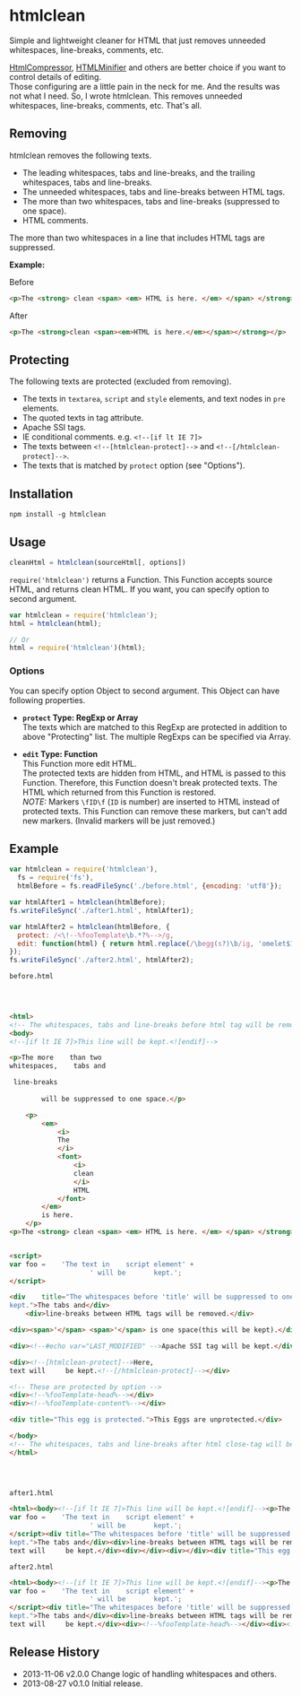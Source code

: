 # htmlclean

Simple and lightweight cleaner for HTML that just removes unneeded whitespaces, line-breaks, comments, etc.

[HtmlCompressor](http://code.google.com/p/htmlcompressor/), [HTMLMinifier](https://github.com/kangax/html-minifier) and others are better choice if you want to control details of editing.  
Those configuring are a little pain in the neck for me. And the results was not what I need. So, I wrote htmlclean. This removes unneeded whitespaces, line-breaks, comments, etc. That's all.

## Removing
htmlclean removes the following texts.

+ The leading whitespaces, tabs and line-breaks, and the trailing whitespaces, tabs and line-breaks.
+ The unneeded whitespaces, tabs and line-breaks between HTML tags.
+ The more than two whitespaces, tabs and line-breaks (suppressed to one space).
+ HTML comments.

The more than two whitespaces in a line that includes HTML tags are suppressed.

**Example:**

Before

```html
<p>The <strong> clean <span> <em> HTML is here. </em> </span> </strong> </p>
```

After

```html
<p>The <strong>clean <span><em>HTML is here.</em></span></strong></p>
```

## Protecting
The following texts are protected (excluded from removing).

+ The texts in `textarea`, `script` and `style` elements, and text nodes in `pre` elements.
+ The quoted texts in tag attribute.
+ Apache SSI tags.
+ IE conditional comments. e.g. `<!--[if lt IE 7]>`
+ The texts between `<!--[htmlclean-protect]-->` and `<!--[/htmlclean-protect]-->`.
+ The texts that is matched by `protect` option (see "Options").

## Installation

```
npm install -g htmlclean
```

## Usage

```js
cleanHtml = htmlclean(sourceHtml[, options])
```

`require('htmlclean')` returns a Function. This Function accepts source HTML, and returns clean HTML. If you want, you can specify option to second argument.

```js
var htmlclean = require('htmlclean');
html = htmlclean(html);

// Or
html = require('htmlclean')(html);
```

### Options
You can specify option Object to second argument. This Object can have following properties.

+ <strong>`protect` Type: RegExp or Array</strong>  
The texts which are matched to this RegExp are protected in addition to above "Protecting" list. The multiple RegExps can be specified via Array.

+ <strong>`edit` Type: Function</strong>  
This Function more edit HTML.  
The protected texts are hidden from HTML, and HTML is passed to this Function. Therefore, this Function doesn't break protected texts. The HTML which returned from this Function is restored.  
*NOTE:* Markers `\fID\f` (`ID` is number) are inserted to HTML instead of protected texts. This Function can remove these markers, but can't add new markers. (Invalid markers will be just removed.)

## Example

```js
var htmlclean = require('htmlclean'),
  fs = require('fs'),
  htmlBefore = fs.readFileSync('./before.html', {encoding: 'utf8'});

var htmlAfter1 = htmlclean(htmlBefore);
fs.writeFileSync('./after1.html', htmlAfter1);

var htmlAfter2 = htmlclean(htmlBefore, {
  protect: /<\!--%fooTemplate\b.*?%-->/g,
  edit: function(html) { return html.replace(/\begg(s?)\b/ig, 'omelet$1'); }
});
fs.writeFileSync('./after2.html', htmlAfter2);
```

`before.html`

```html

		
  
<html>
<!-- The whitespaces, tabs and line-breaks before html tag will be removed. And this tag too. -->
<body>
<!--[if lt IE 7]>This line will be kept.<![endif]-->

<p>The more    than two
whitespaces,	tabs and

 line-breaks
 		
 		will be suppressed to one space.</p>

    <p>
        <em>
            <i>
            The
            </i>
            <font>
                <i>
                clean
                </i>
                HTML
            </font>
        </em>
        is here.
    </p>
<p>The <strong> clean <span> <em> HTML is here. </em> </span> </strong> </p>


<script>
var foo =    'The text in    script element' +
					' will be		kept.';
</script>

<div    title="The whitespaces before 'title' will be suppressed to one space. This  text     will be 
kept.">The tabs and</div>
	<div>line-breaks between HTML tags will be removed.</div>

<div><span>'</span> <span>'</span> is one space(this will be kept).</div>

<div><!--#echo var="LAST_MODIFIED" -->Apache SSI tag will be kept.</div>

<div><!--[htmlclean-protect]-->Here, 
text will     be kept.<!--[/htmlclean-protect]--></div>

<!-- These are protected by option -->
<div><!--%fooTemplate-head%--></div>
<div><!--%fooTemplate-content%--></div>

<div title="This egg is protected.">This Eggs are unprotected.</div>

</body>
<!-- The whitespaces, tabs and line-breaks after html close-tag will be removed. And this tag too. -->
</html>

		
  
```

`after1.html`

```html
<html><body><!--[if lt IE 7]>This line will be kept.<![endif]--><p>The more than two whitespaces, tabs and line-breaks will be suppressed to one space.</p><p> <em><i>The</i> <font><i>clean</i> HTML</font></em> is here.</p><p>The <strong>clean <span><em>HTML is here.</em></span></strong></p><script>
var foo =    'The text in    script element' +
					' will be		kept.';
</script><div title="The whitespaces before 'title' will be suppressed to one space. This  text     will be 
kept.">The tabs and</div><div>line-breaks between HTML tags will be removed.</div><div><span>'</span> <span>'</span> is one space(this will be kept).</div><div><!--#echo var="LAST_MODIFIED" -->Apache SSI tag will be kept.</div><div>Here, 
text will     be kept.</div><div></div><div></div><div title="This egg is protected.">This Eggs are unprotected.</div></body></html>
```

`after2.html`

```html
<html><body><!--[if lt IE 7]>This line will be kept.<![endif]--><p>The more than two whitespaces, tabs and line-breaks will be suppressed to one space.</p><p> <em><i>The</i> <font><i>clean</i> HTML</font></em> is here.</p><p>The <strong>clean <span><em>HTML is here.</em></span></strong></p><script>
var foo =    'The text in    script element' +
					' will be		kept.';
</script><div title="The whitespaces before 'title' will be suppressed to one space. This  text     will be 
kept.">The tabs and</div><div>line-breaks between HTML tags will be removed.</div><div><span>'</span> <span>'</span> is one space(this will be kept).</div><div><!--#echo var="LAST_MODIFIED" -->Apache SSI tag will be kept.</div><div>Here, 
text will     be kept.</div><div><!--%fooTemplate-head%--></div><div><!--%fooTemplate-content%--></div><div title="This egg is protected.">This omelets are unprotected.</div></body></html>
```

## Release History
 * 2013-11-06			v2.0.0			Change logic of handling whitespaces and others.
 * 2013-08-27			v0.1.0			Initial release.
